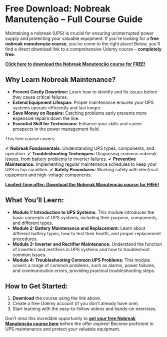 # Free Download: Nobreak Manutenção – Full Course Guide

Maintaining a nobreak (UPS) is crucial for ensuring uninterrupted power supply and protecting your valuable equipment. If you're looking for a **free nobreak manutenção course**, you've come to the right place! Below, you'll find a direct download link to a comprehensive Udemy course – **completely free**.

[**Click here to download the Nobreak Manutenção course for FREE!**](https://udemywork.com/nobreak-manutencao)

## Why Learn Nobreak Maintenance?

*   **Prevent Costly Downtime:** Learn how to identify and fix issues before they cause critical failures.
*   **Extend Equipment Lifespan:** Proper maintenance ensures your UPS systems operate efficiently and last longer.
*   **Save Money on Repairs:** Catching problems early prevents more expensive repairs down the line.
*   **Essential Skill for Technicians:** Enhance your skills and career prospects in the power management field.

This free course covers:

✔ **Nobreak Fundamentals:** Understanding UPS types, components, and operation.
✔ **Troubleshooting Techniques:** Diagnosing common nobreak issues, from battery problems to inverter failures.
✔ **Preventive Maintenance:** Implementing regular maintenance schedules to keep your UPS in top condition.
✔ **Safety Procedures:** Working safely with electrical equipment and high-voltage components.

[**Limited-time offer: Download the Nobreak Manutenção course for FREE!**](https://udemywork.com/nobreak-manutencao)

## What You'll Learn:

*   **Module 1: Introduction to UPS Systems:** This module introduces the basic concepts of UPS systems, including their purpose, components, and different types.
*   **Module 2: Battery Maintenance and Replacement:** Learn about different battery types, how to test their health, and proper replacement procedures.
*   **Module 3: Inverter and Rectifier Maintenance:** Understand the function of inverters and rectifiers in UPS systems and how to troubleshoot common issues.
*   **Module 4: Troubleshooting Common UPS Problems:** This module covers a range of common problems, such as alarms, power failures, and communication errors, providing practical troubleshooting steps.

## How to Get Started:

1.  **Download** the course using the link above.
2.  Create a free Udemy account (if you don't already have one).
3.  Start learning with the easy-to-follow videos and hands-on exercises.

Don't miss this incredible opportunity to **[get your free Nobreak Manutenção course here](https://udemywork.com/nobreak-manutencao)** before the offer expires! Become proficient in UPS maintenance and protect your valuable equipment.
